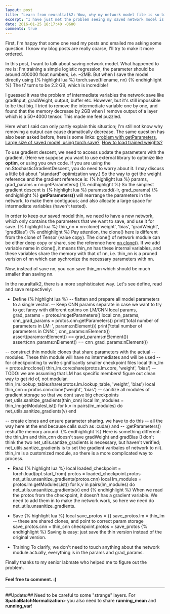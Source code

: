 ```yaml
---
layout: post
title: "Learn from neuraltalk2: Wow, why my network model file is so big!"
excerpt: "I have just met the problem seeing my saved network model is extremely big. And the answer can be found in the neuraltalk2."
date: 2016-01-25 18:17:40 -0600
comments: true
---
```


First, I'm happy that some one read my posts and emailed me asking some question. I know my blog posts are really coarse, I'll try to make it more ordered.

In this post, I want to talk about saving network model. What happened to me is: I'm training a simple logistic regression, the parameter should be around 400000 float numbers, i.e. ~2MB. But when I save the model directly using 
{% highlight lua %}
torch.save(filename, nn)
{% endhighlight %}
The t7 turns to be 2.2 GB, which is incredible!

I guessed it was the problem of intermediate variables the network save like gradInput, gradWeight, output, buffer etc. However, but it's still impossible to be that big. I tried to remove the intermediate variable one by one, and found that the memory decrease by 2GB when I remove output of a layer which is a 50*4000 tensor. This made me feel puzzled.

Here what I said can only partly explain this situation; I'm still not know why removing a output can cause dramatically decrease. The same question has also been asked before, here is some links: [problem with getParameters](https://github.com/torch/DEPRECEATED-torch7-distro/issues/33), [Large size of saved model, using torch.save?](https://github.com/torch/torch7/issues/411), [How to load trained weights?](https://groups.google.com/forum/#!topic/torch7/fcy0-5v6M08)


To use gradient descent, we need to access update the parameters with the gradient. (Here we suppose you want to use external library to optimize like <b>optim</b>, or using you own code. If you are using the nn.StochasticGradientDescent, you do need to worry about it. I may discuss a little bit about "standard" optimization way.) So the way to get the weight reference and the gradient reference is:
{% highlight lua %}
params, grad_params = nn:getParameters()
{% endhighlight %}
So the simplest gradient descent is 
{% highlight lua %}
params:add(-lr, grad_params)
{% endhighlight %}
<b>getParameters()</b> will rearrange the parameters in the network, to make them contiguous; and also allocate a large space for intermediate variables (haven't tested).

In order to keep our saved model thin, we need to have a new network, which only contains the parameters that we want to save, and use it for save.
{% highlight lua %}
thin_nn = nn:clone('weight', 'bias', 'gradWeight', 'gradBias')
{% endhighlight %}
Pay attention, the clone() here is different from the clone of Tensor (value copy). The clone() of network module can be either deep copy or share, see the reference here [nn clone()](http://nn.readthedocs.org/en/rtd/module/index.html#nn.Module.clone). If we add variable name in clone(), it means thin_nn has these internal variables, and these variables share the memory with that of nn, i.e. thin\_nn is a pruned verision of nn which can sychronize the necessary parameters with nn.

Now, instead of save nn, you can save thin\_nn which should be much smaller than saving nn.

In the neuraltalk2, there is a more sophisticated way. Let's see define, read and save respectively:

- Define
{% highlight lua %}
-- flatten and prepare all model parameters to a single vector. 
-- Keep CNN params separate in case we want to try to get fancy with different optims on LM/CNN
local params, grad_params = protos.lm:getParameters()
local cnn_params, cnn_grad_params = protos.cnn:getParameters()
print('total number of parameters in LM: ', params:nElement())
print('total number of parameters in CNN: ', cnn_params:nElement())
assert(params:nElement() == grad_params:nElement())
assert(cnn_params:nElement() == cnn_grad_params:nElement())

-- construct thin module clones that share parameters with the actual
-- modules. These thin module will have no intermediates and will be used
-- for checkpointing to write significantly smaller checkpoint files
local thin_lm = protos.lm:clone()
thin_lm.core:share(protos.lm.core, 'weight', 'bias') -- TODO: we are assuming that LM has specific members! figure out clean way to get rid of, not modular.
thin_lm.lookup_table:share(protos.lm.lookup_table, 'weight', 'bias')
local thin_cnn = protos.cnn:clone('weight', 'bias')
-- sanitize all modules of gradient storage so that we dont save big checkpoints
net_utils.sanitize_gradients(thin_cnn)
local lm_modules = thin_lm:getModulesList()
for k,v in pairs(lm_modules) do net_utils.sanitize_gradients(v) end

-- create clones and ensure parameter sharing. we have to do this 
-- all the way here at the end because calls such as :cuda() and
-- :getParameters() reshuffle memory around.
{% endhighlight %}
Here is something different: the thin\_lm and thin\_cnn doesn't save gradWeight and gradBias (I don't think the two net\_utils.santize\_gradients is necessary, but haven't verified; net\_utils.santize\_gradients is to set the gradient varibales of network to nil). thin_lm is a customized module, so there is a more complicated way to process.

- Read
{% highlight lua %}
local loaded_checkpoint = torch.load(opt.start_from)
protos = loaded_checkpoint.protos
net_utils.unsanitize_gradients(protos.cnn)
local lm_modules = protos.lm:getModulesList()
for k,v in pairs(lm_modules) do net_utils.unsanitize_gradients(v) end
{% endhighlight %}
When we read the protos from the checkpoint, it doesn't has a gradient variable. We need to add them in to make the network work, so here we need do net_utils.unsanitize_gradients.
- Save
{% highlight lua %}
local save_protos = {}
save_protos.lm = thin_lm -- these are shared clones, and point to correct param storage
save_protos.cnn = thin_cnn
checkpoint.protos = save_protos
{% endhighlight %}
Saving is easy: just save the thin version instead of the original version.

- Training
To clarify, we don't need to touch anything about the network module actually, everything is in the params and grad\_params.


Finally thanks to my senior labmate who helped me to figure out the problem.

#### Feel free to comment. :)

----

##Update:##
Need to be careful to some "strange" layers. For <b>SpatialBatchNormalization</b>> you also need to share <b>running_mean</b> and <b>running_var</b>!




